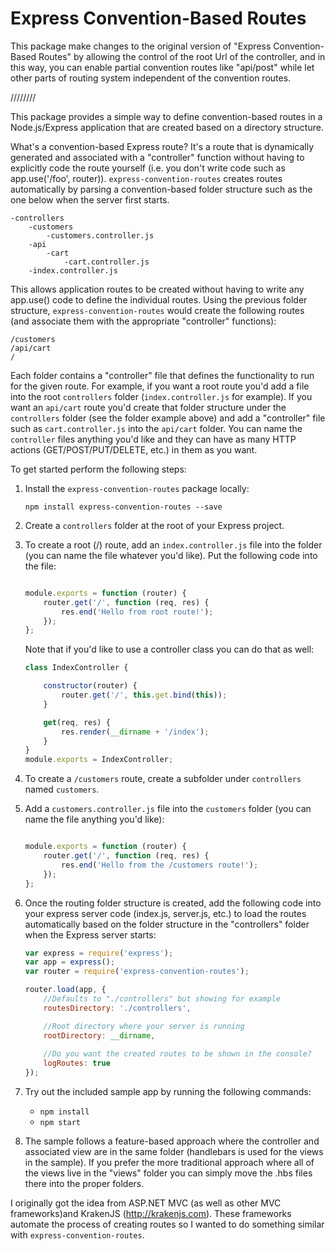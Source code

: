 # Express Convention-Based Routes

This package make changes to the original version of "Express Convention-Based Routes" by allowing the control of the root Url of the controller, and in this way, you can enable partial convention routes like "api/post" while let other parts of routing system independent of the convention routes.

////////

This package provides a simple way to define convention-based routes in a Node.js/Express application that are created based on a directory structure. 

What's a convention-based Express route? It's a route that is dynamically generated and associated with a "controller" function without having to explicitly code the route yourself (i.e. you don't write code such as app.use('/foo', router)). `express-convention-routes` creates routes automatically by parsing a convention-based folder structure such as the one below when the server first starts. 

```
-controllers
    -customers
        -customers.controller.js
    -api
        -cart
            -cart.controller.js
    -index.controller.js
```

This allows application routes to be created without having to write any app.use() code to define the individual routes. Using the previous folder structure, `express-convention-routes` would create the following routes (and associate them
with the appropriate "controller" functions):

```
/customers
/api/cart   
/
```

Each folder contains a "controller" file that defines the functionality to run for the given route. For example, if you want a root route you'd add a file into the root `controllers` folder (`index.controller.js` for example). If you want an `api/cart` route you'd create that folder structure under the `controllers` folder (see the folder example above) and add a "controller" file such as `cart.controller.js` into the `api/cart` folder. You can name the `controller` files anything you'd like and they can have as many HTTP actions (GET/POST/PUT/DELETE, etc.) in them as you want.

To get started perform the following steps:

1. Install the `express-convention-routes` package locally:

    `npm install express-convention-routes --save`

1. Create a `controllers` folder at the root of your Express project.

1. To create a root (/) route, add an `index.controller.js` file into the folder (you can name the file whatever you'd like). Put the following code into the file:

    ```JavaScript

    module.exports = function (router) {
        router.get('/', function (req, res) {
            res.end('Hello from root route!');
        });
    };
    ```

    Note that if you'd like to use a controller class you can do that as well:

    ```JavaScript
    class IndexController {

        constructor(router) {
            router.get('/', this.get.bind(this));
        }

        get(req, res) {
            res.render(__dirname + '/index');
        }
    }
    module.exports = IndexController;
    ```

1. To create a `/customers` route, create a subfolder under `controllers` named `customers`.

1. Add a `customers.controller.js` file into the `customers` folder (you can name the file anything you'd like):

    ```JavaScript

    module.exports = function (router) {
        router.get('/', function (req, res) {
            res.end('Hello from the /customers route!');
        });
    };

    ```

1. Once the routing folder structure is created, add the following code into your express server code (index.js, server.js, etc.) to load the routes automatically based on the folder structure in the "controllers" folder when the Express server starts:

    ```JavaScript
    var express = require('express');
    var app = express();
    var router = require('express-convention-routes');

    router.load(app, {
        //Defaults to "./controllers" but showing for example
        routesDirectory: './controllers', 

        //Root directory where your server is running
        rootDirectory: __dirname,
        
        //Do you want the created routes to be shown in the console?
        logRoutes: true
    });

    ```


1. Try out the included sample app by running the following commands:
    * `npm install`
    * `npm start`

1. The sample follows a feature-based approach where the controller and associated view are in the same folder (handlebars is used for the views in the sample). If you prefer the more traditional approach where all of the views live in the "views" folder you can simply move the .hbs files there into the proper folders.

I originally got the idea from ASP.NET MVC (as well as other MVC frameworks)and KrakenJS (http://krakenjs.com). These frameworks automate the process of creating routes so I wanted to do something similar with `express-convention-routes`.

